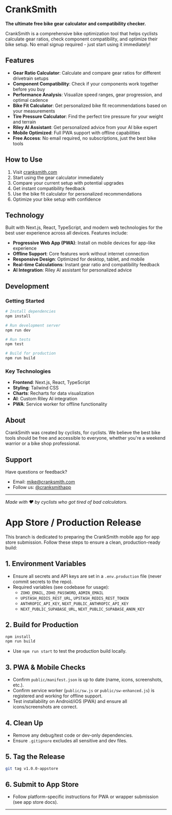 # CrankSmith

**The ultimate free bike gear calculator and compatibility checker.**

CrankSmith is a comprehensive bike optimization tool that helps cyclists calculate gear ratios, check component compatibility, and optimize their bike setup. No email signup required - just start using it immediately!

## Features

- **Gear Ratio Calculator**: Calculate and compare gear ratios for different drivetrain setups
- **Component Compatibility**: Check if your components work together before you buy
- **Performance Analysis**: Visualize speed ranges, gear progression, and optimal cadence
- **Bike Fit Calculator**: Get personalized bike fit recommendations based on your measurements
- **Tire Pressure Calculator**: Find the perfect tire pressure for your weight and terrain
- **Riley AI Assistant**: Get personalized advice from your AI bike expert
- **Mobile Optimized**: Full PWA support with offline capabilities
- **Free Access**: No email required, no subscriptions, just the best bike tools

## How to Use

1. Visit [cranksmith.com](https://cranksmith.com)
2. Start using the gear calculator immediately
3. Compare your current setup with potential upgrades
4. Get instant compatibility feedback
5. Use the bike fit calculator for personalized recommendations
6. Optimize your bike setup with confidence

## Technology

Built with Next.js, React, TypeScript, and modern web technologies for the best user experience across all devices. Features include:

- **Progressive Web App (PWA)**: Install on mobile devices for app-like experience
- **Offline Support**: Core features work without internet connection
- **Responsive Design**: Optimized for desktop, tablet, and mobile
- **Real-time Calculations**: Instant gear ratio and compatibility feedback
- **AI Integration**: Riley AI assistant for personalized advice

## Development

### Getting Started

```bash
# Install dependencies
npm install

# Run development server
npm run dev

# Run tests
npm test

# Build for production
npm run build
```

### Key Technologies

- **Frontend**: Next.js, React, TypeScript
- **Styling**: Tailwind CSS
- **Charts**: Recharts for data visualization
- **AI**: Custom Riley AI integration
- **PWA**: Service worker for offline functionality

## About

CrankSmith was created by cyclists, for cyclists. We believe the best bike tools should be free and accessible to everyone, whether you're a weekend warrior or a bike shop professional.

## Support

Have questions or feedback? 
- Email: mike@cranksmith.com
- Follow us: [@cranksmithapp](https://instagram.com/cranksmithapp)

---

*Made with ❤️ by cyclists who got tired of bad calculators.*

# App Store / Production Release

This branch is dedicated to preparing the CrankSmith mobile app for app store submission. Follow these steps to ensure a clean, production-ready build:

## 1. Environment Variables
- Ensure all secrets and API keys are set in a `.env.production` file (never commit secrets to the repo).
- Required variables (see codebase for usage):
  - `ZOHO_EMAIL`, `ZOHO_PASSWORD`, `ADMIN_EMAIL`
  - `UPSTASH_REDIS_REST_URL`, `UPSTASH_REDIS_REST_TOKEN`
  - `ANTHROPIC_API_KEY`, `NEXT_PUBLIC_ANTHROPIC_API_KEY`
  - `NEXT_PUBLIC_SUPABASE_URL`, `NEXT_PUBLIC_SUPABASE_ANON_KEY`

## 2. Build for Production
```bash
npm install
npm run build
```
- Use `npm run start` to test the production build locally.

## 3. PWA & Mobile Checks
- Confirm `public/manifest.json` is up to date (name, icons, screenshots, etc.).
- Confirm service worker (`public/sw.js` or `public/sw-enhanced.js`) is registered and working for offline support.
- Test installability on Android/iOS (PWA) and ensure all icons/screenshots are correct.

## 4. Clean Up
- Remove any debug/test code or dev-only dependencies.
- Ensure `.gitignore` excludes all sensitive and dev files.

## 5. Tag the Release
```bash
git tag v1.0.0-appstore
```

## 6. Submit to App Store
- Follow platform-specific instructions for PWA or wrapper submission (see app store docs).

---
